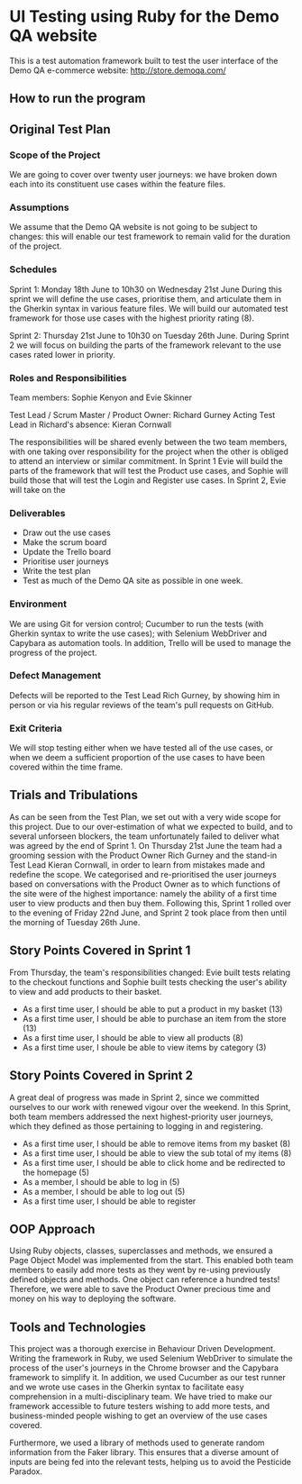 # UI Testing using Ruby for the Demo QA website

This is a test automation framework built to test the user interface of the Demo QA e-commerce website: http://store.demoqa.com/

## How to run the program


## Original Test Plan

### Scope of the Project

We are going to cover over twenty user journeys: we have broken down each into its constituent use cases within the feature files.

### Assumptions

We assume that the Demo QA website is not going to be subject to changes: this will enable our test framework to remain valid for the duration of the project.

### Schedules

Sprint 1: Monday 18th June to 10h30 on Wednesday 21st June
During this sprint we will define the use cases, prioritise them, and articulate them in the Gherkin syntax in various feature files. We will build our automated test framework for those use cases with the highest priority rating (8).

Sprint 2: Thursday 21st June to 10h30 on Tuesday 26th June.
During Sprint 2 we will focus on building the parts of the framework relevant to the use cases rated lower in priority.


### Roles and Responsibilities

Team members: Sophie Kenyon and Evie Skinner

Test Lead / Scrum Master / Product Owner: Richard Gurney
Acting Test Lead in Richard's absence: Kieran Cornwall

The responsibilities will be shared evenly between the two team members, with one taking over responsibility for the project when the other is obliged to attend an interview or similar commitment. In Sprint 1 Evie will build the parts of the framework that will test the Product use cases, and Sophie will build those that will test the Login and Register use cases. In Sprint 2, Evie will take on the


### Deliverables

- Draw out the use cases
- Make the scrum board
- Update the Trello board
- Prioritise user journeys
- Write the test plan
- Test as much of the Demo QA site as possible in one week.


### Environment

We are using Git for version control; Cucumber to run the tests (with Gherkin syntax to write the use cases); with Selenium WebDriver and Capybara as automation tools. In addition, Trello will be used to manage the progress of the project.

### Defect Management

Defects will be reported to the Test Lead Rich Gurney, by showing him in person or via his regular reviews of the team's pull requests on GitHub.

### Exit Criteria

We will stop testing either when we have tested all of the use cases, or when we deem a sufficient proportion of the use cases to have been covered within the time frame.


## Trials and Tribulations
As can be seen from the Test Plan, we set out with a very wide scope for this project. Due to our over-estimation of what we expected to build, and to several unforseen blockers, the team unfortunately failed to deliver what was agreed by the end of Sprint 1. On Thursday 21st June the team had a grooming session with the Product Owner Rich Gurney and the stand-in Test Lead Kieran Cornwall, in order to learn from mistakes made and redefine the scope. We categorised and re-prioritised the user journeys based on conversations with the Product Owner as to which functions of the site were of the highest importance: namely the ability of a first time user to view products and then buy them. Following this, Sprint 1 rolled over to the evening of Friday 22nd June, and Sprint 2 took place from then until the morning of Tuesday 26th June.

## Story Points Covered in Sprint 1
From Thursday, the team's responsibilities changed: Evie built tests relating to the checkout functions and Sophie built tests checking the user's ability to view and add products to their basket.

- As a first time user, I should be able to put a product in my basket (13)
- As a first time user, I should be able to purchase an item from the store (13)
- As a first time user, I should be able to view all products (8)
- As a first time user, I shoule be able to view items by category (3)

## Story Points Covered in Sprint 2
A great deal of progress was made in Sprint 2, since we committed ourselves to our work with renewed vigour over the weekend. In this Sprint, both team members addressed the next highest-priority user journeys, which they defined as those pertaining to logging in and registering.

- As a first time user, I should be able to remove items from my basket (8)
- As a first time user, I should be able to view the sub total of my items (8)
- As a first time user, I should be able to click home and be redirected to the homepage (5)
- As a member, I should be able to log in (5)
- As a member, I should be able to log out (5)
- As a first time user, I should be able to register


## OOP Approach
Using Ruby objects, classes, superclasses and methods, we ensured a Page Object Model was implemented from the start. This enabled both team members to easily add more tests as they went by re-using previously defined objects and methods. One object can reference a hundred tests! Therefore, we were able to save the Product Owner precious time and money on his way to deploying the software.

## Tools and Technologies
This project was a thorough exercise in Behaviour Driven Development. Writing the framework in Ruby, we used Selenium WebDriver to simulate the process of the user's journeys in the Chrome browser and the Capybara framework to simplify it. In addition, we used Cucumber as our test runner and we wrote use cases in the Gherkin syntax to facilitate easy comprehension in a multi-disciplinary team. We have tried to make our framework accessible to future testers wishing to add more tests, and business-minded people wishing to get an overview of the use cases covered.

Furthermore, we used a library of methods used to generate random information from the Faker library. This ensures that a diverse amount of inputs are being fed into the relevant tests, helping us to avoid the Pesticide Paradox.
